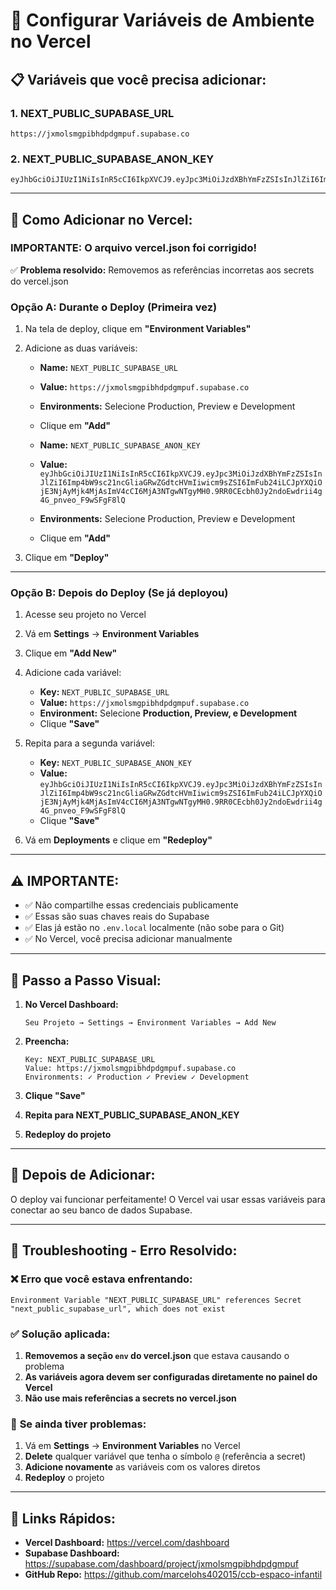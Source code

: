 # 🔧 Configurar Variáveis de Ambiente no Vercel

## 📋 Variáveis que você precisa adicionar:

### 1. NEXT_PUBLIC_SUPABASE_URL
```
https://jxmolsmgpibhdpdgmpuf.supabase.co
```

### 2. NEXT_PUBLIC_SUPABASE_ANON_KEY
```
eyJhbGciOiJIUzI1NiIsInR5cCI6IkpXVCJ9.eyJpc3MiOiJzdXBhYmFzZSIsInJlZiI6Imp4bW9sc21ncGliaGRwZGdtcHVmIiwicm9sZSI6ImFub24iLCJpYXQiOjE3NjAyMjk4MjAsImV4cCI6MjA3NTgwNTgyMH0.9RR0CEcbh0Jy2ndoEwdrii4g4G_pnveo_F9wSFgF8lQ
```

---

## 🚀 Como Adicionar no Vercel:

### **IMPORTANTE: O arquivo vercel.json foi corrigido!**
✅ **Problema resolvido:** Removemos as referências incorretas aos secrets do vercel.json

### **Opção A: Durante o Deploy (Primeira vez)**

1. Na tela de deploy, clique em **"Environment Variables"**
2. Adicione as duas variáveis:
   - **Name:** `NEXT_PUBLIC_SUPABASE_URL`
   - **Value:** `https://jxmolsmgpibhdpdgmpuf.supabase.co`
   - **Environments:** Selecione Production, Preview e Development
   - Clique em **"Add"**
   
   - **Name:** `NEXT_PUBLIC_SUPABASE_ANON_KEY`
   - **Value:** `eyJhbGciOiJIUzI1NiIsInR5cCI6IkpXVCJ9.eyJpc3MiOiJzdXBhYmFzZSIsInJlZiI6Imp4bW9sc21ncGliaGRwZGdtcHVmIiwicm9sZSI6ImFub24iLCJpYXQiOjE3NjAyMjk4MjAsImV4cCI6MjA3NTgwNTgyMH0.9RR0CEcbh0Jy2ndoEwdrii4g4G_pnveo_F9wSFgF8lQ`
   - **Environments:** Selecione Production, Preview e Development
   - Clique em **"Add"**

3. Clique em **"Deploy"**

---

### **Opção B: Depois do Deploy (Se já deployou)**

1. Acesse seu projeto no Vercel
2. Vá em **Settings** → **Environment Variables**
3. Clique em **"Add New"**
4. Adicione cada variável:
   - **Key:** `NEXT_PUBLIC_SUPABASE_URL`
   - **Value:** `https://jxmolsmgpibhdpdgmpuf.supabase.co`
   - **Environment:** Selecione **Production, Preview, e Development**
   - Clique **"Save"**
   
5. Repita para a segunda variável:
   - **Key:** `NEXT_PUBLIC_SUPABASE_ANON_KEY`
   - **Value:** `eyJhbGciOiJIUzI1NiIsInR5cCI6IkpXVCJ9.eyJpc3MiOiJzdXBhYmFzZSIsInJlZiI6Imp4bW9sc21ncGliaGRwZGdtcHVmIiwicm9sZSI6ImFub24iLCJpYXQiOjE3NjAyMjk4MjAsImV4cCI6MjA3NTgwNTgyMH0.9RR0CEcbh0Jy2ndoEwdrii4g4G_pnveo_F9wSFgF8lQ`
   - Clique **"Save"**

6. Vá em **Deployments** e clique em **"Redeploy"**

---

## ⚠️ IMPORTANTE:

- ✅ Não compartilhe essas credenciais publicamente
- ✅ Essas são suas chaves reais do Supabase
- ✅ Elas já estão no `.env.local` localmente (não sobe para o Git)
- ✅ No Vercel, você precisa adicionar manualmente

---

## 📸 Passo a Passo Visual:

1. **No Vercel Dashboard:**
   ```
   Seu Projeto → Settings → Environment Variables → Add New
   ```

2. **Preencha:**
   ```
   Key: NEXT_PUBLIC_SUPABASE_URL
   Value: https://jxmolsmgpibhdpdgmpuf.supabase.co
   Environments: ✓ Production ✓ Preview ✓ Development
   ```

3. **Clique "Save"**

4. **Repita para NEXT_PUBLIC_SUPABASE_ANON_KEY**

5. **Redeploy do projeto**

---

## 🎯 Depois de Adicionar:

O deploy vai funcionar perfeitamente! O Vercel vai usar essas variáveis para conectar ao seu banco de dados Supabase.

---

## 🔧 Troubleshooting - Erro Resolvido:

### ❌ **Erro que você estava enfrentando:**
```
Environment Variable "NEXT_PUBLIC_SUPABASE_URL" references Secret "next_public_supabase_url", which does not exist
```

### ✅ **Solução aplicada:**
1. **Removemos a seção `env` do vercel.json** que estava causando o problema
2. **As variáveis agora devem ser configuradas diretamente no painel do Vercel**
3. **Não use mais referências a secrets no vercel.json**

### 🚨 **Se ainda tiver problemas:**
1. Vá em **Settings** → **Environment Variables** no Vercel
2. **Delete** qualquer variável que tenha o símbolo `@` (referência a secret)
3. **Adicione novamente** as variáveis com os valores diretos
4. **Redeploy** o projeto

---

## 🔗 Links Rápidos:

- **Vercel Dashboard:** https://vercel.com/dashboard
- **Supabase Dashboard:** https://supabase.com/dashboard/project/jxmolsmgpibhdpdgmpuf
- **GitHub Repo:** https://github.com/marcelohs402015/ccb-espaco-infantil

